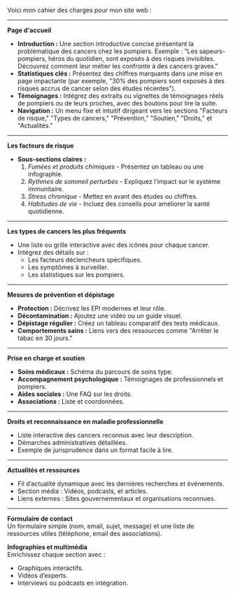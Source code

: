 Voici mon cahier des charges pour mon site web :

---

**Page d'accueil**  
- **Introduction :** Une section introductive concise présentant la problématique des cancers chez les pompiers. Exemple : "Les sapeurs-pompiers, héros du quotidien, sont exposés à des risques invisibles. Découvrez comment leur métier les confronte à des cancers graves."  
- **Statistiques clés :** Présentez des chiffres marquants dans une mise en page impactante (par exemple, "30% des pompiers sont exposés à des risques accrus de cancer selon des études récentes").  
- **Témoignages :** Intégrez des extraits ou vignettes de témoignages réels de pompiers ou de leurs proches, avec des boutons pour lire la suite.  
- **Navigation :** Un menu fixe et intuitif dirigeant vers les sections "Facteurs de risque," "Types de cancers," "Prévention," "Soutien," "Droits," et "Actualités."  

---

**Les facteurs de risque**  
- **Sous-sections claires :**  
  1. *Fumées et produits chimiques* - Présentez un tableau ou une infographie.  
  2. *Rythmes de sommeil perturbés* - Expliquez l’impact sur le système immunitaire.  
  3. *Stress chronique* - Mettez en avant des études ou chiffres.  
  4. *Habitudes de vie* - Incluez des conseils pour améliorer la santé quotidienne.  

---

**Les types de cancers les plus fréquents**  
- Une liste ou grille interactive avec des icônes pour chaque cancer.  
- Intégrez des détails sur :  
  - Les facteurs déclencheurs spécifiques.  
  - Les symptômes à surveiller.  
  - Les statistiques sur les pompiers.  

---

**Mesures de prévention et dépistage**  
- **Protection :** Décrivez les EPI modernes et leur rôle.  
- **Décontamination :** Ajoutez une vidéo ou un guide visuel.  
- **Dépistage régulier :** Créez un tableau comparatif des tests médicaux.  
- **Comportements sains :** Liens vers des ressources comme "Arrêter le tabac en 30 jours."  

---

**Prise en charge et soutien**  
- **Soins médicaux :** Schéma du parcours de soins type.  
- **Accompagnement psychologique :** Témoignages de professionnels et pompiers.  
- **Aides sociales :** Une FAQ sur les droits.  
- **Associations :** Liste et coordonnées.  

---

**Droits et reconnaissance en maladie professionnelle**  
- Liste interactive des cancers reconnus avec leur description.  
- Démarches administratives détaillées.  
- Exemple de jurisprudence dans un format facile à lire.  

---

**Actualités et ressources**  
- Fil d’actualité dynamique avec les dernières recherches et événements.  
- Section média : Vidéos, podcasts, et articles.  
- Liens externes : Sites gouvernementaux et organisations reconnues.  

---

**Formulaire de contact**  
Un formulaire simple (nom, email, sujet, message) et une liste de ressources utiles (téléphone, email des associations).

**Infographies et multimédia**  
Enrichissez chaque section avec :  
- Graphiques interactifs.  
- Vidéos d’experts.  
- Interviews ou podcasts en intégration.